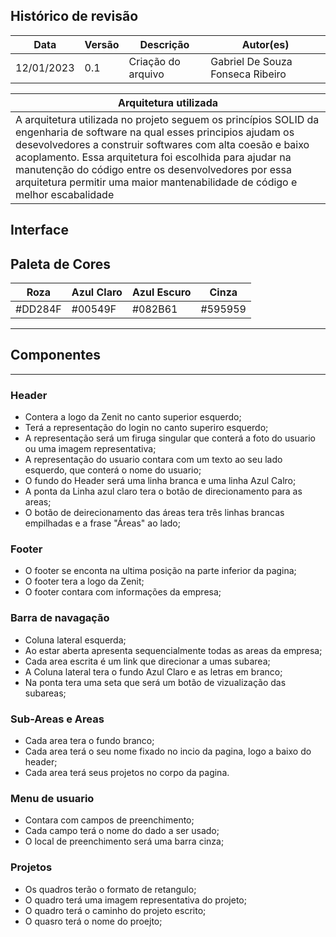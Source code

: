 ## Histórico de revisão

| Data       | Versão | Descrição            | Autor(es)                          |
| ---------- | ------ | -------------------- | ---------------------------------- |
| 12/01/2023 |  0.1   | Criação do arquivo   | Gabriel De Souza Fonseca Ribeiro   |

|Arquitetura utilizada|
|---|
|A arquitetura utilizada no projeto seguem os princípios SOLID da engenharia de software na qual esses principios ajudam os desevolvedores a construir softwares com alta coesão e baixo acoplamento. Essa arquitetura foi escolhida para ajudar na manutenção do código entre os desenvolvedores por essa arquitetura permitir uma maior mantenabilidade de código e melhor escabalidade|



## Interface

Paleta de Cores
------------------------------------------------------------------------------
| Roza       | Azul Claro | Azul Escuro    | Cinza    |
| ---------- | ---------- | -------------- | -------- |
| #DD284F    |  #00549F   | #082B61        | #595959  |
  

---------------------------------------------------------------------------

## Componentes
--------------------------------------------------------------------------
  ### Header
  * Contera a logo da Zenit no canto superior esquerdo;
  * Terá a representação do login no canto superiro esquerdo;
  * A representação será um firuga singular que conterá a foto do usuario ou uma imagem representativa; 
  * A representação do usuario contara com um texto ao seu lado esquerdo, que conterá o nome do usuario;
  * O fundo do Header será uma linha branca e uma linha Azul Calro;
  * A ponta da Linha azul claro tera o botão de direcionamento para as areas;
  * O botão de deirecionamento das áreas tera três linhas brancas empilhadas e a frase "Áreas" ao lado;
  
  ### Footer
  * O footer se enconta na ultima posição na parte inferior da pagina;
  * O footer tera a logo da Zenit;
  * O footer contara com informações da empresa;
 
  
  ### Barra de navagação 
  * Coluna lateral esquerda;
  * Ao estar aberta apresenta sequencialmente todas as areas da empresa;
  * Cada area escrita é um link que direcionar a umas subarea;
  * A Coluna lateral tera o fundo Azul Claro e as letras em branco;
  * Na ponta tera uma seta que será um botão de vizualização das subareas;
  
  ### Sub-Areas e Areas
  * Cada area tera o fundo branco;
  * Cada area terá o seu nome fixado no incio da pagina, logo a baixo do header;
  * Cada area terá seus projetos no corpo da pagina.
  
  ### Menu de usuario
  * Contara com campos de preenchimento; 
  * Cada campo terá o nome do dado a ser usado;
  * O local de preenchimento será uma barra cinza;
 
  ### Projetos 
  * Os quadros terão o formato de retangulo;
  * O quadro terá uma imagem representativa do projeto;
  * O quadro terá o caminho do projeto escrito;
  * O quasro terá o nome do proejto;
  

